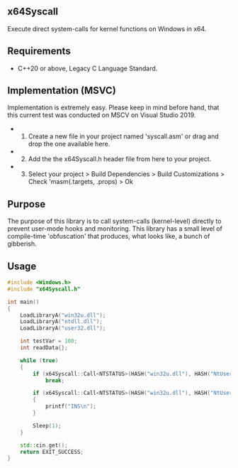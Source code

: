 ## x64Syscall
Execute direct system-calls for kernel functions on Windows in x64.

## Requirements
- C++20 or above, Legacy C Language Standard.

## Implementation (MSVC)
Implementation is extremely easy. Please keep in mind before hand, that this current test was conducted on MSCV on Visual Studio 2019.
- 1. Create a new file in your project named 'syscall.asm' or drag and drop the one available here.
- 2. Add the the x64Syscall.h header file from here to your project.
- 3. Select your project > Build Dependencies > Build Customizations > Check 'masm(.targets, .props) > Ok
 
## Purpose
The purpose of this library is to call system-calls (kernel-level) directly to prevent user-mode hooks and monitoring. This library has a small level of compile-time 'obfuscation' that produces, what looks like, a bunch of gibberish.

## Usage
```cpp
#include <Windows.h>
#include "x64Syscall.h"

int main()
{
    LoadLibraryA("win32u.dll");
    LoadLibraryA("ntdll.dll");
    LoadLibraryA("user32.dll");

    int testVar = 100;
    int readData{};

    while (true)
    {
        if (x64Syscall::Call<NTSTATUS>(HASH("win32u.dll"), HASH("NtUserGetAsyncKeyState"), VK_DELETE) & 1)
            break;

        if (x64Syscall::Call<NTSTATUS>(HASH("win32u.dll"), HASH("NtUserGetAsyncKeyState"), VK_INSERT) & 1)
        {
            printf("INS\n");
        }

        Sleep(1);
    }

    std::cin.get();
    return EXIT_SUCCESS;
}
```
